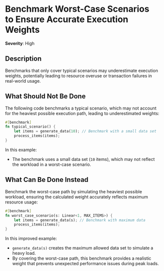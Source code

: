 # Benchmark Worst-Case Scenarios to Ensure Accurate Execution Weights

**Severity**: High

## Description

Benchmarks that only cover typical scenarios may underestimate execution weights, potentially leading to resource
overuse or transaction failures in real-world usage.

## What Should Not Be Done

The following code benchmarks a typical scenario, which may not account for the heaviest possible execution path,
leading to underestimated weights:

```rust
#[benchmark]
fn typical_scenario() {
    let items = generate_data(10); // Benchmark with a small data set
    process_items(items);
}
```

In this example:

- The benchmark uses a small data set (`10` items), which may not reflect the workload in a worst-case scenario.

## What Can Be Done Instead

Benchmark the worst-case path by simulating the heaviest possible workload, ensuring the calculated weight accurately
reflects maximum resource usage:

```rust
#[benchmark]
fn worst_case_scenario(s: Linear<1, MAX_ITEMS>) {
    let items = generate_data(s); // Benchmark with maximum data
    process_items(items);
}
```

In this improved example:

- `generate_data(s)` creates the maximum allowed data set to simulate a heavy load.
- By covering the worst-case path, this benchmark provides a realistic weight that prevents unexpected performance
  issues during peak loads.
